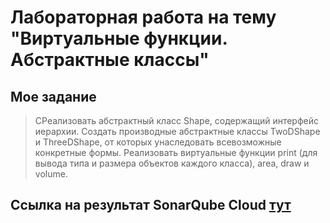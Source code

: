# Лабораторная работа на тему "Виртуальные функции. Абстрактные классы"

## Мое задание

> СРеализовать абстрактный класс Shape, содержащий интерфейс иерархии. Создать производные абстрактные классы TwoDShape и ThreeDShape, от которых унаследовать всевозможные конкретные формы. Реализовать виртуальные функции print (для вывода типа и размера объектов каждого класса), area, draw и volume.

## Ссылка на результат SonarQube Cloud [тут](https://sonarcloud.io/project/overview?id=Qr1te_CPPLABS)